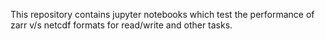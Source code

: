 This repository contains jupyter notebooks which test the performance of zarr v/s netcdf formats for read/write and other tasks.
